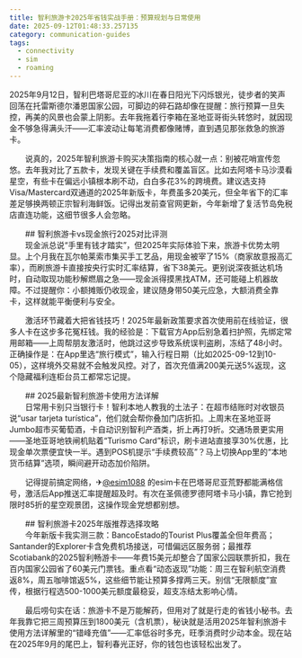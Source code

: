 ```yaml
---
title: 智利旅游卡2025年省钱实战手册：预算规划与日常使用
date: 2025-09-12T01:48:33.257135
category: communication-guides
tags:
  - connectivity
  - sim
  - roaming
---
```


2025年9月12日，智利巴塔哥尼亚的冰川在春日阳光下闪烁银光，徒步者的笑声回荡在托雷斯德尔潘恩国家公园，可脚边的碎石路却像在提醒：旅行预算一旦失控，再美的风景也会蒙上阴影。去年我拖着行李箱在圣地亚哥街头转悠时，就因现金不够急得满头汗——汇率波动让每笔消费都像赌博，直到遇见那张救急的旅游卡。

　　说真的，2025年智利旅游卡购买决策指南的核心就一点：别被花哨宣传忽悠。去年我对比了五款卡，发现关键在手续费和覆盖盲区。比如去阿塔卡马沙漠看星空，有些卡在偏远小镇根本刷不动，白白多花3%的跨境费。建议选支持Visa/Mastercard双通道的2025年新版卡，年费虽多20美元，但全年省下的汇率差足够换两顿正宗智利海鲜饭。记得出发前查官网更新，今年新增了复活节岛免税店直连功能，这细节很多人会忽略。

　　## 智利旅游卡vs现金旅行2025对比评测  
　　现金派总说“手里有钱才踏实”，但2025年实际体验下来，旅游卡优势太明显。上个月我在瓦尔帕莱索市集买手工艺品，用现金被宰了15%（商家故意报高汇率），而刷旅游卡直接按央行实时汇率结算，省下38美元。更别说深夜抵达机场时，自动取现功能秒解燃眉之急——现金派得摸黑找ATM，还可能碰上机器故障。不过提醒你：小额摊贩仍收现金，建议随身带50美元应急，大额消费全靠卡，这样就能平衡便利与安全。

　　激活环节藏着大把省钱技巧！2025年最新政策要求首次使用前在线验证，很多人卡在这步多花冤枉钱。我的经验是：下载官方App后别急着扫护照，先绑定常用邮箱——上周帮朋友激活时，他跳过这步导致系统误判盗刷，冻结了48小时。正确操作是：在App里选“旅行模式”，输入行程日期（比如2025-09-12到10-05），这样境外交易就不会触发风控。对了，首次充值满200美元送5%返现，这个隐藏福利连柜台员工都常忘记提。

　　## 2025最新智利旅游卡使用方法详解  
　　日常用卡别只当银行卡！智利本地人教我的土法子：在超市结账时对收银员说“usar tarjeta turística”，他们就会帮你叠加门店折扣。上周末在圣地亚哥Jumbo超市买葡萄酒，卡自动识别智利产酒类，折上再打9折。交通场景更实用——圣地亚哥地铁闸机贴着“Turismo Card”标识，刷卡进站直接享30%优惠，比现金单次票便宜快一半。遇到POS机提示“手续费较高”？马上切换App里的“本地货币结算”选项，瞬间避开动态加价陷阱。

　　记得提前搞定网络，✈[@esim1088](https://t.me/s/esim1088) 的esim卡在巴塔哥尼亚荒野都能满格信号，激活后App推送汇率提醒超及时。有次在圣佩德罗德阿塔卡马小镇，靠它抢到限时85折的星空观景团，这操作现金党想都别想。

　　## 智利旅游卡2025年版推荐选择攻略  
　　今年新版卡我实测三款：BancoEstado的Tourist Plus覆盖全但年费高；Santander的Explorer卡含免费机场接送，可惜偏远区服务弱；最推荐Scotiabank的2025智利畅游卡——年费15美元却整合了国家公园联票折扣，我在百内国家公园省了60美元门票钱。重点看“动态返现”功能：周三在智利航空消费返8%，周五咖啡馆返5%，这些细节能让预算多撑两三天。别信“无限额度”宣传，根据行程选500-1000美元额度最稳妥，超支冻结太影响心情。

　　最后唠句实在话：旅游卡不是万能解药，但用对了就是行走的省钱小秘书。去年我靠它把三周预算压到1800美元（含机票），秘诀就是活用2025年智利旅游卡使用方法详解里的“错峰充值”——汇率低谷时多充，旺季消费时少动本金。现在站在2025年9月的尾巴上，智利春光正好，你的钱包也该轻松出发了。